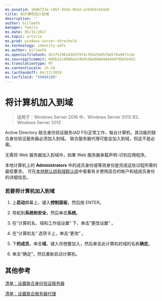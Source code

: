 ```yaml
---
ms.assetid: 10d6723e-c857-43da-9d2d-acb5641d3da8
title: 将计算机加入到域
description: ''
author: billmath
manager: femila
ms.date: 05/31/2017
ms.topic: article
ms.prod: windows-server-threshold
ms.technology: identity-adfs
ms.author: billmath
ms.openlocfilehash: 811f5296143637974cf82e59d57665f8a96f1c8c
ms.sourcegitcommit: 0d0b32c8986ba7db9536e0b8648d4ddf9b03e452
ms.translationtype: MT
ms.contentlocale: zh-CN
ms.lasthandoff: 04/17/2019
ms.locfileid: "59884108"
---
```

# <a name="join-a-computer-to-a-domain"></a>将计算机加入到域

>适用于：Windows Server 2016 中，Windows Server 2012 R2、 Windows Server 2012

Active Directory 联合身份验证服务\(AD FS\)正常工作，每台计算机，其功能的联合身份验证服务器必须加入到域。 联合服务器代理可能会加入到域，但这不是必需。  
  
无需将 Web 服务器加入到域中，如果 Web 服务器承载声明\-识别应用程序。  
  
本地计算机上的 **Administrators** 中的成员身份或等效身份是完成这些过程所需的最低要求。  可在[本地默认组和域默认组](https://go.microsoft.com/fwlink/?LinkId=83477)中查看有关使用适合的帐户和组成员身份的详细信息。   
  
### <a name="to-join-a-computer-to-a-domain"></a>若要将计算机加入到域  
  
1.  上**启动**屏幕上，键入**控制面板**，然后按 ENTER。  
  
2.  导航到**系统和安全**，然后单击**系统**。  
  
3.  在“计算机名、域和工作组设置” 下，单击“更改设置” 。  
  
4.  在“计算机名”  选项卡上，单击“更改” 。  
  
5.  下**的成员**，单击**域**，键入你想要加入，然后单击此计算机的域的名称**确定**。  
  
6.  单击“确定”，然后重新启动计算机。  
  
## <a name="additional-references"></a>其他参考  
[清单：设置联合身份验证服务器](Checklist--Setting-Up-a-Federation-Server.md)  
  
[清单：设置联合服务器代理](Checklist--Setting-Up-a-Federation-Server-Proxy.md)  
  

